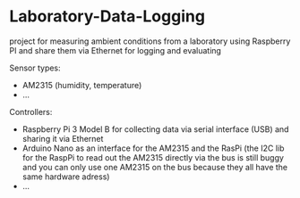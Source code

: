 # Laboratory-Data-Logging
project for measuring ambient conditions from a laboratory using Raspberry PI and share them via Ethernet for logging and evaluating

Sensor types:
- AM2315 (humidity, temperature)
- ...

Controllers:
- Raspberry Pi 3 Model B for collecting data via serial interface (USB) and sharing it via Ethernet
- Arduino Nano as an interface for the AM2315 and the RasPi (the I2C lib for the RaspPi to read out the AM2315 directly via the bus is still buggy and you can only use one AM2315 on the bus because they all have the same hardware adress)
- ...

